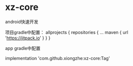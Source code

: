 # xz-core
android快速开发

项目gradle中配置：
	allprojects {
		repositories {
			...
			maven { url 'https://jitpack.io' }
		}
	}

app gradle中配置

implementation 'com.github.xiongzhe:xz-core:Tag'
